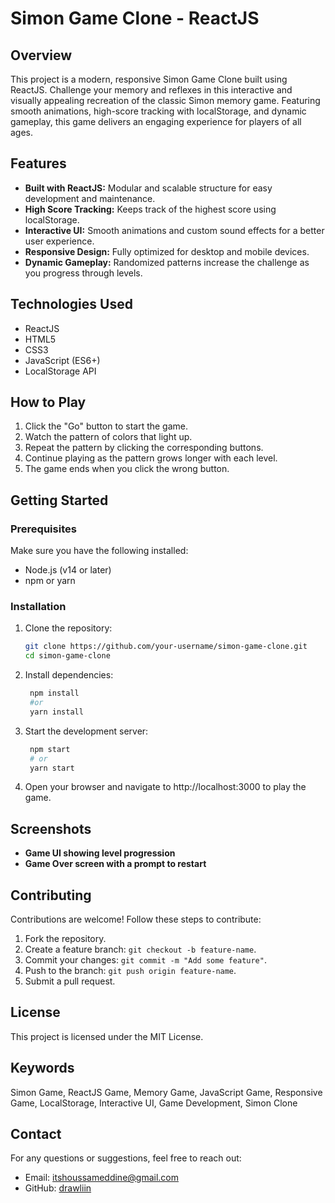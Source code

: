 # Simon Game Clone - ReactJS

## Overview

This project is a modern, responsive Simon Game Clone built using ReactJS. Challenge your memory and reflexes in this interactive and visually appealing recreation of the classic Simon memory game. Featuring smooth animations, high-score tracking with localStorage, and dynamic gameplay, this game delivers an engaging experience for players of all ages.

## Features

- **Built with ReactJS:** Modular and scalable structure for easy development and maintenance.
- **High Score Tracking:** Keeps track of the highest score using localStorage.
- **Interactive UI:** Smooth animations and custom sound effects for a better user experience.
- **Responsive Design:** Fully optimized for desktop and mobile devices.
- **Dynamic Gameplay:** Randomized patterns increase the challenge as you progress through levels.

## Technologies Used

- ReactJS
- HTML5
- CSS3
- JavaScript (ES6+)
- LocalStorage API

## How to Play

1. Click the "Go" button to start the game.
2. Watch the pattern of colors that light up.
3. Repeat the pattern by clicking the corresponding buttons.
4. Continue playing as the pattern grows longer with each level.
5. The game ends when you click the wrong button.

## Getting Started

### Prerequisites

Make sure you have the following installed:

- Node.js (v14 or later)
- npm or yarn

### Installation

1. Clone the repository:

   ```bash
   git clone https://github.com/your-username/simon-game-clone.git
   cd simon-game-clone
2. Install dependencies:

   ```bash
    npm install
    #or
    yarn install
3. Start the development server:
   
   ```bash
    npm start
    # or
    yarn start
4. Open your browser and navigate to http://localhost:3000 to play the game.

## Screenshots

- **Game UI showing level progression**
- **Game Over screen with a prompt to restart**

## Contributing

Contributions are welcome! Follow these steps to contribute:

1. Fork the repository.
2. Create a feature branch: `git checkout -b feature-name`.
3. Commit your changes: `git commit -m "Add some feature"`.
4. Push to the branch: `git push origin feature-name`.
5. Submit a pull request.

## License

This project is licensed under the MIT License.

## Keywords

Simon Game, ReactJS Game, Memory Game, JavaScript Game, Responsive Game, LocalStorage, Interactive UI, Game Development, Simon Clone

## Contact

For any questions or suggestions, feel free to reach out:

- Email: itshoussameddine@gmail.com
- GitHub: [drawliin](https://github.com/drawliin)




    
